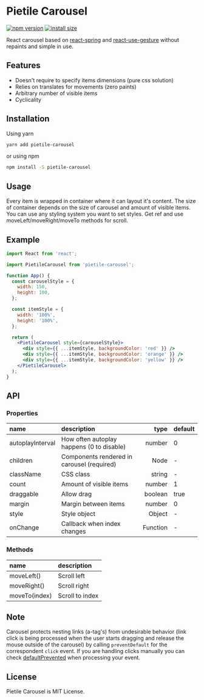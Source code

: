 # Pietile Carousel

[![npm version](https://badgen.net/npm/v/pietile-carousel?color=56C838)](https://www.npmjs.com/package/pietile-carousel)
[![install size](https://badgen.net/packagephobia/install/pietile-carousel)](https://packagephobia.now.sh/result?p=pietile-carousel)

React carousel based on [react-spring](https://github.com/react-spring/react-spring) and [react-use-gesture](https://github.com/react-spring/react-use-gesture) without repaints and simple in use.

## Features

- Doesn't require to specify items dimensions (pure css solution)
- Relies on translates for movements (zero paints)
- Arbitrary number of visible items
- Сyclicality

## Installation

Using yarn

```sh
yarn add pietile-carousel
```

or using npm

```sh
npm install -S pietile-carousel
```

## Usage

Every item is wrapped in container where it can layout it's content. The size of container depends on the size of carousel and amount of visible items. You can use any styling system you want to set styles. Get ref and use moveLeft/moveRight/moveTo methods for scroll.

## Example

```jsx
import React from 'react';

import PietileCarousel from 'pietile-carousel';

function App() {
  const carouselStyle = {
    width: 150,
    height: 100,
  };

  const itemStyle = {
    width: '100%',
    height: '100%',
  };

  return (
    <PietileCarousel style={carouselStyle}>
      <div style={{ ...itemStyle, backgroundColor: 'red' }} />
      <div style={{ ...itemStyle, backgroundColor: 'orange' }} />
      <div style={{ ...itemStyle, backgroundColor: 'yellow' }} />
    </PietileCarousel>
  );
}
```

## API

### Properties

| name             | description                                |     type | default |
| :--------------- | :----------------------------------------- | -------: | :------ |
| autoplayInterval | How often autoplay happens (0 to disable)  |   number | 0       |
| children         | Components rendered in carousel (required) |     Node | -       |
| className        | CSS class                                  |   string | -       |
| count            | Amount of visible items                    |   number | 1       |
| draggable        | Allow drag                                 |  boolean | true    |
| margin           | Margin between items                       |   number | 0       |
| style            | Style object                               |   Object | -       |
| onChange         | Callback when index changes                | Function | -       |

### Methods

| name          | description     |
| :------------ | :-------------- |
| moveLeft()    | Scroll left     |
| moveRight()   | Scroll right    |
| moveTo(index) | Scroll to index |

## Note

Carousel protects nesting links (a-tag's) from undesirable behavior (link click is being processed when the user starts dragging and release the mouse outside of the carousel) by calling `preventDefault` for the correspondent `click` event. If you are handling clicks manually you can check [defaultPrevented](https://developer.mozilla.org/en-US/docs/Web/API/Event/defaultPrevented) when processing your event.

## License

Pietile Carousel is MIT License.
